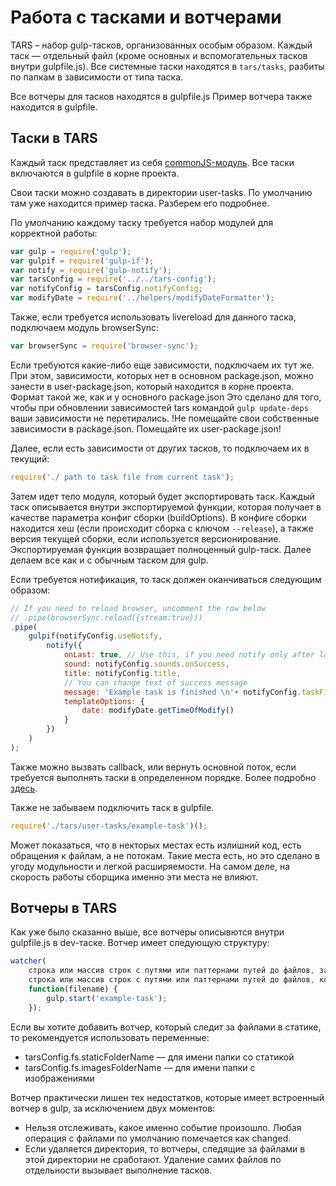 Работа с тасками и вотчерами
============================

TARS – набор gulp-тасков, организованных особым образом. Каждый таск — отдельный файл (кроме основных и вспомогательных тасков внутри gulpfile.js). Все системные таски находятся в `tars/tasks`, разбиты по папкам в зависимости от типа таска.

Все вотчеры для тасков находятся в gulpfile.js Пример вотчера также находится в gulpfile.

Таски в TARS
-------------

Каждый таск представляет из себя <a href="http://wiki.commonjs.org/wiki/Modules/1.1" target="_blank">commonJS-модуль</a>. Все таски включаются в gulpfile в корне проекта.

Свои таски можно создавать в директории user-tasks. По умолчанию там уже находится пример таска. Разберем его подробнее.

По умолчанию каждому таску требуется набор модулей для корректной работы:

```javascript
var gulp = require('gulp');
var gulpif = require('gulp-if');
var notify = require('gulp-notify');
var tarsConfig = require('../../tars-config');
var notifyConfig = tarsConfig.notifyConfig;
var modifyDate = require('../helpers/modifyDateFormatter');
```

Также, если требуется использовать livereload для данного таска, подключаем модуль browserSync:

```javascript
var browserSync = require('browser-sync');
```

Если требуются какие-либо еще зависимости, подключаем их тут же. При этом, зависимости, которых нет в основном package.json, можно занести в user-package.json, который находится в корне проекта. Формат такой же, как и у основного package.json Это сделано для того, чтобы при обновлении зависимостей tars командой `gulp update-deps` ваши зависимости не перетирались.
!Не помещайте свои собственные зависимости в package.json. Помещайте их user-package.json!

Далее, если есть зависимости от других тасков, то подключаем их в текущий:

```javascript
require('./ path to task file from current task');
```

Затем идет тело модуля, который будет экспортировать таск. Каждый таск описывается внутри экспортируемой функции, которая получает в качестве параметра конфиг сборки (buildOptions). В конфиге сборки находится хеш (если происходит сборка с ключом `--release`), а также версия текущей сборки, если используется версионирование. Экспортируемая функция возвращает полноценный gulp-таск. Далее делаем все как и с обычным таском для gulp.

Если требуется нотификация, то таск должен оканчиваться следующим образом:

```javascript
// If you need to reload browser, uncomment the row below
// .pipe(browserSync.reload({stream:true}))
.pipe(
    gulpif(notifyConfig.useNotify,
        notify({
            onLast: true, // Use this, if you need notify only after last file will be processed
            sound: notifyConfig.sounds.onSuccess,
            title: notifyConfig.title,
            // You can change text of success message
            message: 'Example task is finished \n'+ notifyConfig.taskFinishedText +'<%= options.date %>',
            templateOptions: {
                date: modifyDate.getTimeOfModify()
            }
        })
    )
);
```

Также можно вызвать callback, или вернуть основной поток, если требуется выполнять таски в определенном порядке. Более подробно <a href="http://frontender.info/handling-sync-tasks-with-gulp-js/" target="_blank">здесь</a>.

Также не забываем подключить таск в gulpfile.

```javascript
require('./tars/user-tasks/example-task')();
```

Может показаться, что в некторых местах есть излишний код, есть обращения к файлам, а не потокам. Такие места есть, но это сделано в угоду модульности и легкой расширяемости. На самом деле, на скорость работы сборщика именно эти места не влияют.

Вотчеры в TARS
---------------

Как уже было сказанно выше, все вотчеры описывются внутри gulpfile.js в dev-таске. Вотчер имеет следующую структуру:

```javascript
watcher(
    строка или массив строк с путями или паттернами путей до файлов, за которыми нужно следить,
    строка или массив строк с путями или паттернами путей до файлов, которые нужно отфильтровать или false, если фильтрация не требуется,
    function(filename) {
        gulp.start('example-task');
    });
```

Если вы хотите добавить вотчер, который следит за файлами в статике, то рекомендуется использовать переменные:
* tarsConfig.fs.staticFolderName — для имени папки со статикой
* tarsConfig.fs.imagesFolderName — для имени папки с изображениями

Вотчер практически лишен тех недостатков, которые имеет встроенный вотчер в gulp, за исключением двух моментов:
* Нельзя отслеживать, какое именно событие произошло. Любая операция с файлами по умолчанию помечается как changed.
* Если удаляется директория, то вотчеры, следящие за файлами в этой директории не сработают. Удаление самих файлов по отдельности вызывает выполнение тасков.
